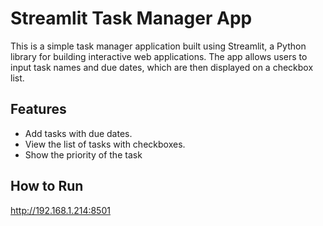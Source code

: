 # Streamlit Task Manager App

This is a simple task manager application built using Streamlit, a Python library for building interactive web applications. The app allows users to input task names and due dates, which are then displayed on a checkbox list.

## Features

- Add tasks with due dates.
- View the list of tasks with checkboxes.
- Show the priority of the task

## How to Run

http://192.168.1.214:8501 
